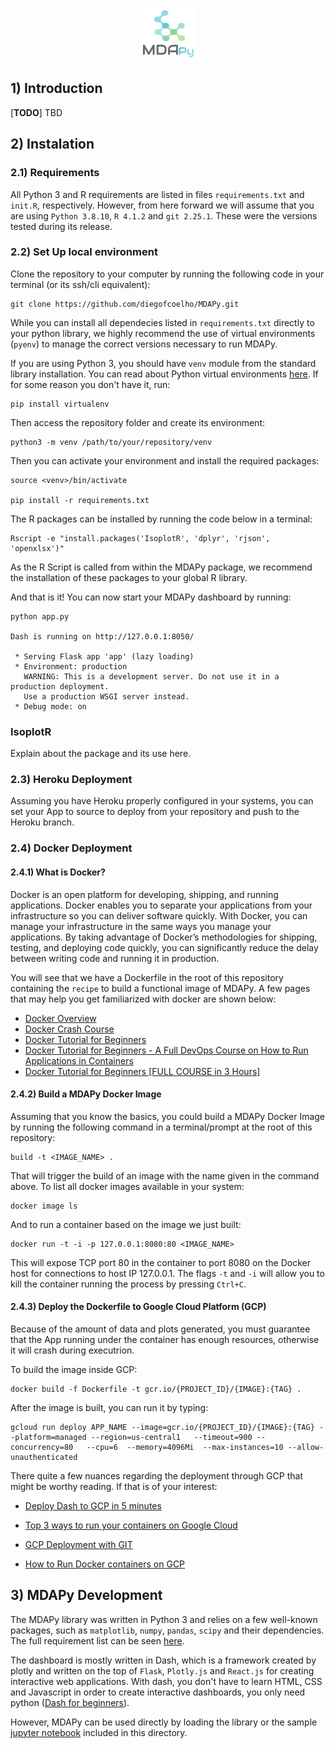 <!-- ![MDAPy Logo](assets/img/logo.png) -->
<p align="center" width="100%">
  <img align="center" src="assets/img/logo.png">   
</p>

## 1) Introduction
[**TODO**] TBD
<!-- $~$ -->
## 2) Instalation
### 2.1) Requirements
All Python 3 and R requirements are listed in files `requirements.txt` and `init.R`, respectively. However, from here forward we will assume that you are using `Python 3.8.10`, `R 4.1.2` and `git 2.25.1`. These were the versions tested during its release.

### 2.2) Set Up local environment

Clone the repository to your computer by running the following code in your terminal (or its ssh/cli equivalent):

```
git clone https://github.com/diegofcoelho/MDAPy.git
```

While you can install all dependecies listed in `requirements.txt` directly to your python library, we highly recommend the use of virtual environments (`pyenv`) to manage the correct versions necessary to run MDAPy.

If you are using Python 3, you should have `venv` module from the standard library installation. You can read about Python virtual environments [here](https://docs.python.org/3/library/venv.html). If for some reason you don't have it, run:
```
pip install virtualenv
```

Then access the repository folder and create its environment:
```(python, enviroment)
python3 -m venv /path/to/your/repository/venv
```
Then you can activate your environment and install the required packages: 
```
source <venv>/bin/activate

pip install -r requirements.txt
```
The R packages can be installed by running the code below in a terminal:

```
Rscript -e "install.packages('IsoplotR', 'dplyr', 'rjson', 'openxlsx')"
```
As the R Script is called from within the MDAPy package, we recommend the installation of these packages to your global R library.

And that is it! You can now start your MDAPy dashboard by running:

```
python app.py

Dash is running on http://127.0.0.1:8050/

 * Serving Flask app 'app' (lazy loading)
 * Environment: production
   WARNING: This is a development server. Do not use it in a production deployment.
   Use a production WSGI server instead.
 * Debug mode: on
```
### IsoplotR
Explain about the package and its use here.
### 2.3) Heroku Deployment
Assuming you have Heroku properly configured in your systems, you can set your App to source to deploy from your repository and push to the Heroku branch.

### 2.4) Docker Deployment
#### 2.4.1) What is Docker?
Docker is an open platform for developing, shipping, and running applications. Docker enables you to separate your applications from your infrastructure so you can deliver software quickly. With Docker, you can manage your infrastructure in the same ways you manage your applications. By taking advantage of Docker’s methodologies for shipping, testing, and deploying code quickly, you can significantly reduce the delay between writing code and running it in production.

You will see that we have a Dockerfile in the root of this repository containing the `recipe` to build a functional image of MDAPy. A few pages that may help you get familiarized with docker are shown below:
- [Docker Overview](https://docs.docker.com/get-started/overview/)
- [Docker Crash Course](https://docker-curriculum.com/)
- [Docker Tutorial for Beginners](https://www.youtube.com/watch?v=pTFZFxd4hOI)
- [Docker Tutorial for Beginners - A Full DevOps Course on How to Run Applications in Containers](https://www.youtube.com/watch?v=fqMOX6JJhGo)
- [Docker Tutorial for Beginners [FULL COURSE in 3 Hours]](https://www.youtube.com/watch?v=3c-iBn73dDE)

#### 2.4.2) Build a MDAPy Docker Image
Assuming that you know the basics, you could build a MDAPy Docker Image by running the following command in a terminal/prompt at the root of this repository:
```
build -t <IMAGE_NAME> .
```

That will trigger the build of an image with the name given in the command above. To list all docker images available in your system:

```
docker image ls
```

And to run a container based on the image we just built:

```
docker run -t -i -p 127.0.0.1:8080:80 <IMAGE_NAME>
```

This will expose TCP port 80 in the container to port 8080 on the Docker host for connections to host IP 127.0.0.1. The flags `-t` and `-i` will allow you to kill the container running the process by pressing `Ctrl+C`.

#### 2.4.3) Deploy the Dockerfile to Google Cloud Platform (GCP)
Because of the amount of data and plots generated, you must guarantee that the App running under the container has enough resources, otherwise it will crash during executrion.

To build the image inside GCP:
```
docker build -f Dockerfile -t gcr.io/{PROJECT_ID}/{IMAGE}:{TAG} .
```

After the image is built, you can run it by typing:
```
gcloud run deploy APP_NAME --image=gcr.io/{PROJECT_ID}/{IMAGE}:{TAG} --platform=managed --region=us-central1   --timeout=900 --concurrency=80   --cpu=6  --memory=4096Mi  --max-instances=10 --allow-unauthenticated
```

There quite a few nuances regarding the deployment through GCP that might be worthy reading. If that is of your interest:


- [Deploy Dash to GCP in 5 minutes](https://medium.com/kunder/deploying-dash-to-cloud-run-5-minutes-c026eeea46d4)


- [Top 3 ways to run your containers on Google Cloud](https://www.youtube.com/watch?v=jh0fPT-AWwM)

- [GCP Deployment with GIT](https://medium.com/lfdev-blog/google-cloud-compute-deploy-com-git-d8feec8c933a)

- [How to Run Docker containers on GCP](https://www.cloudsavvyit.com/4589/how-to-run-docker-containers-on-google-cloud-platform/)


## 3) MDAPy Development

The MDAPy library was written in Python 3 and relies on a few well-known packages, such as `matplotlib`, `numpy`, `pandas`, `scipy` and their dependencies. The full requirement list can be seen [here](requirements.txt).

The dashboard is mostly written in Dash, which is a framework created by plotly and written on the top of `Flask`, `Plotly.js` and `React.js` for creating interactive web applications. With dash, you don't have to learn HTML, CSS and Javascript in order to create interactive dashboards, you only need python ([Dash for beginners](https://towardsdatascience.com/dash-for-beginners-create-interactive-python-dashboards-338bfcb6ffa4#:~:text=Dash%20is%20a%20python%20framework,dashboards%2C%20you%20only%20need%20python.)).

However, MDAPy can be used directly by loading the library or the sample [jupyter notebook](MDAPy/MDAPy.ipynb) included in this directory.
